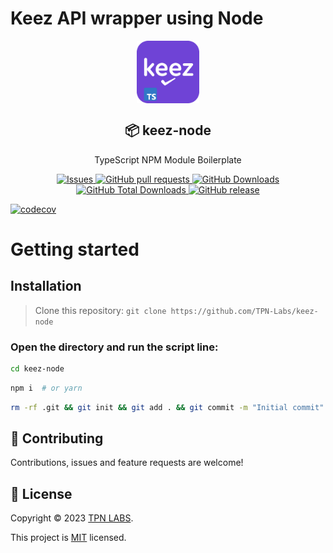 # Keez API wrapper using Node

<p align="center">
 <img width="100px" src="https://raw.githubusercontent.com/TPN-Labs/keez-node/main/.github/images/favicon512x512-npm.png" align="center" alt=":package: keez-node" />
 <h2 align="center">📦 keez-node</h2>
 <p align="center">TypeScript NPM Module Boilerplate</p>
  <p align="center">
    <a href="https://github.com/TPN-Labs/keez-node/issues">
      <img alt="Issues" src="https://img.shields.io/github/issues/TPN-Labs/keez-node?style=flat&color=336791" />
    </a>
    <a href="https://github.com/TPN-Labs/keez-node/pulls">
      <img alt="GitHub pull requests" src="https://img.shields.io/github/issues-pr/TPN-Labs/keez-node?style=flat&color=336791" />
    </a>
     <a href="https://github.com/TPN-Labs/keez-node">
      <img alt="GitHub Downloads" src="https://img.shields.io/npm/dw/keez-node?style=flat&color=336791" />
    </a>
    <a href="https://github.com/TPN-Labs/keez-node">
      <img alt="GitHub Total Downloads" src="https://img.shields.io/npm/dt/keez-node?color=336791&label=Total%20downloads" />
    </a>
 <a href="https://github.com/TPN-Labs/keez-node">
      <img alt="GitHub release" src="https://img.shields.io/github/release/TPN-Labs/keez-node.svg?style=flat&color=336791" />
    </a>
  </p>

[![codecov](https://codecov.io/gh/TPN-Labs/keez-node/branch/main/graph/badge.svg?token=Q9fr548J0D)](https://codecov.io/gh/TPN-Labs/keez-node)

# Getting started

## Installation

> Clone this repository: `git clone https://github.com/TPN-Labs/keez-node`

### Open the directory and run the script line:

```bash
cd keez-node 
```
```bash
npm i  # or yarn
```
```bash
rm -rf .git && git init && git add . && git commit -m "Initial commit" #Optional
```

## 🤝 Contributing

Contributions, issues and feature requests are welcome!

## 📝 License

Copyright © 2023 [TPN LABS](https://tpn-labs.com).

This project is [MIT](LICENSE) licensed.
